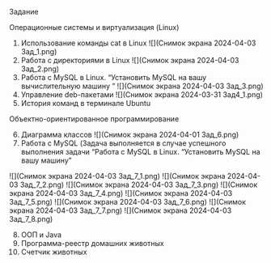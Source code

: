 Задание

Операционные системы и виртуализация (Linux)

1. Использование команды cat в Linux
   ![](Снимок экрана 2024-04-03 Зад_1.png)
2. Работа с директориями в Linux
  ![](Снимок экрана 2024-04-03 Зад_2.png)
3. Работа с MySQL в Linux. “Установить MySQL на вашу вычислительную
   машину ”
   ![](Снимок экрана 2024-04-03 Зад_3.png)
4. Управление deb-пакетами
   ![](Снимок экрана 2024-03-31 Зад4_1.png)
5. История команд в терминале Ubuntu

Объектно-ориентированное программирование

6. Диаграмма классов
   ![](Снимок экрана 2024-04-01 Зад_6.png)
7. Работа с MySQL (Задача выполняется в случае успешного выполнения
   задачи “Работа с MySQL в Linux. “Установить MySQL на вашу машину”

![](Снимок экрана 2024-04-03 Зад_7_1.png)
![](Снимок экрана 2024-04-03 Зад_7_2.png)
![](Снимок экрана 2024-04-03 Зад_7_3.png)
![](Снимок экрана 2024-04-03 Зад_7_4.png)
![](Снимок экрана 2024-04-03 Зад_7_5.png)
![](Снимок экрана 2024-04-03 Зад_7_6.png)
![](Снимок экрана 2024-04-03 Зад_7_7.png)
![](Снимок экрана 2024-04-03 Зад_7_8.png)


8. ООП и Java
9. Программа-реестр домашних животных
10. Счетчик животных